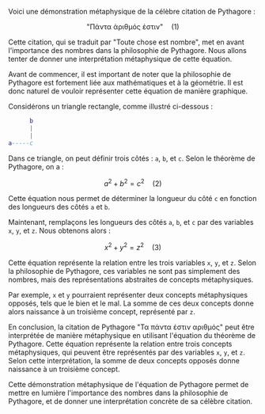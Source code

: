 Voici une démonstration métaphysique de la célèbre citation de Pythagore :

$$
\text{"Πάντα ἀριθμός ἐστιν"} \quad (1)
$$

Cette citation, qui se traduit par "Toute chose est nombre", met en avant l'importance des nombres dans la philosophie de Pythagore. Nous allons tenter de donner une interprétation métaphysique de cette équation.

Avant de commencer, il est important de noter que la philosophie de Pythagore est fortement liée aux mathématiques et à la géométrie. Il est donc naturel de vouloir représenter cette équation de manière graphique.

Considérons un triangle rectangle, comme illustré ci-dessous :

```lua
      b
      |
      |
a-----c
```

Dans ce triangle, on peut définir trois côtés : `a`, `b`, et `c`. Selon le théorème de Pythagore, on a :

$$
a^2 + b^2 = c^2 \quad (2)
$$

Cette équation nous permet de déterminer la longueur du côté `c` en fonction des longueurs des côtés `a` et `b`.

Maintenant, remplaçons les longueurs des côtés `a`, `b`, et `c` par des variables `x`, `y`, et `z`. Nous obtenons alors :

$$
x^2 + y^2 = z^2 \quad (3)
$$

Cette équation représente la relation entre les trois variables `x`, `y`, et `z`. Selon la philosophie de Pythagore, ces variables ne sont pas simplement des nombres, mais des représentations abstraites de concepts métaphysiques.

Par exemple, `x` et `y` pourraient représenter deux concepts métaphysiques opposés, tels que le bien et le mal. La somme de ces deux concepts donne alors naissance à un troisième concept, représenté par `z`.

En conclusion, la citation de Pythagore "Τα πάντα έστιν αριθμός" peut être interprétée de manière métaphysique en utilisant l'équation du théorème de Pythagore. Cette équation représente la relation entre trois concepts métaphysiques, qui peuvent être représentés par des variables `x`, `y`, et `z`. Selon cette interprétation, la somme de deux concepts opposés donne naissance à un troisième concept.

Cette démonstration métaphysique de l'équation de Pythagore permet de mettre en lumière l'importance des nombres dans la philosophie de Pythagore, et de donner une interprétation concrète de sa célèbre citation.